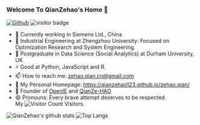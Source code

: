 ### Welcome To QianZehao's Home 👋
<!--
**QianZeHao123/QianZeHao123** is a ✨ _special_ ✨ repository because its `README.md` (this file) appears on your GitHub profile.
Here are some ideas to get you started:
- 🔭 I’m currently working on ...
- 🌱 I’m currently learning ...
- 👯 I’m looking to collaborate on ...
- 🤔 I’m looking for help with ...
- 💬 Ask me about ...
- 📫 How to reach me: ...
- 😄 Pronouns: ...
- ⚡ Fun fact: ...

-->
[![Github](https://img.shields.io/github/followers/QianZeHao123?label=Follow&style=social)](https://github.com/QianZeHao123)
<img src="https://visitor-badge.laobi.icu/badge?page_id=QianZeHao123" alt="visitor badge"/>  
- 🐂 Currently working in Siemens Ltd., China
- 🔭 Industrial Engineering at Zhengzhou University: Focused on Optimization Research and System Engineering.
- 🌱 Postgraduate in Data Science (Social Analytics) at Durham University, UK
- ⚡ Good at Python, JavaScript and R.
- 📫 How to reach me: zehao.qian.cn@gmail.com
- 💬 My Personal Homepage: https://qianzehao123.github.io/zehao.qian/
- 👯 Founder of [OpenIE](https://github.com/Open-Source-Intelligent-Engineering) and [QianZe-HAO](https://github.com/QianZe-HAO)
- 😄 Pronouns: Every brave attempt deserves to be respected.<br>
My ![Visitor Count](https://profile-counter.glitch.me/qianzehao123/count.svg) Visitors.<br>
<!-- [![Top Langs](https://github-readme-stats.vercel.app/api/top-langs/?username=qianzehao123&layout=compact&text_color=daf7dc&bg_color=151515)](https://github.com/qianzehao123/github-readme-stats)<br> -->
<!-- ![Christmas's GitHub stats](https://github-readme-stats.vercel.app/api?username=qianzehao123&show_icons=true&theme=tokyonight) -->
![QianZehao's github stats](https://github-readme-stats.vercel.app/api?username=QianZeHao123&show_icons=true&count_private=true&line_height=40&hide_border=true&theme=gruvbox)
![Top Langs](https://github-readme-stats.vercel.app/api/top-langs/?username=QianZeHao123&hide=typst,html,jupyter%20notebook,tex&exclude_repo=python_vim&hide_border=true&theme=synthwave)
